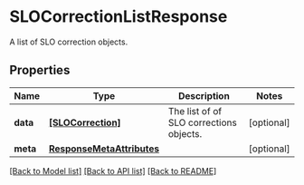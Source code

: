# SLOCorrectionListResponse

A list of  SLO correction objects.

## Properties
Name | Type | Description | Notes
------------ | ------------- | ------------- | -------------
**data** | [**[SLOCorrection]**](SLOCorrection.md) | The list of of SLO corrections objects. | [optional] 
**meta** | [**ResponseMetaAttributes**](ResponseMetaAttributes.md) |  | [optional] 

[[Back to Model list]](README.md#documentation-for-models) [[Back to API list]](README.md#documentation-for-api-endpoints) [[Back to README]](README.md)


